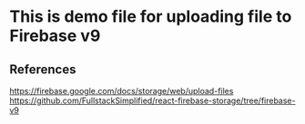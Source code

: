 # This is demo file for uploading file to Firebase v9

## References
https://firebase.google.com/docs/storage/web/upload-files
https://github.com/FullstackSimplified/react-firebase-storage/tree/firebase-v9



